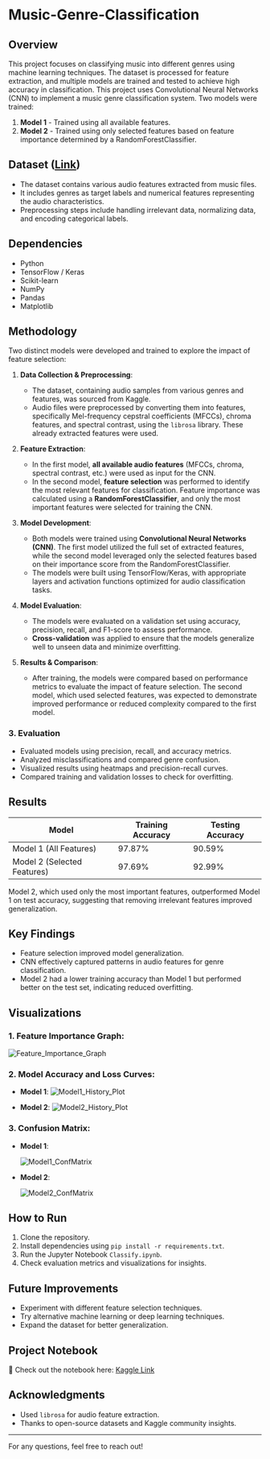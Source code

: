 # Music-Genre-Classification

## Overview
This project focuses on classifying music into different genres using machine learning techniques. The dataset is processed for feature extraction, and multiple models are trained and tested to achieve high accuracy in classification. This project uses Convolutional Neural Networks (CNN) to implement a music genre classification system. Two models were trained:

1. **Model 1** - Trained using all available features.
2. **Model 2** - Trained using only selected features based on feature importance determined by a RandomForestClassifier.

## Dataset ([Link](https://www.kaggle.com/datasets/andradaolteanu/gtzan-dataset-music-genre-classification)) 
- The dataset contains various audio features extracted from music files.
- It includes genres as target labels and numerical features representing the audio characteristics.
- Preprocessing steps include handling irrelevant data, normalizing data, and encoding categorical labels.

## Dependencies
- Python
- TensorFlow / Keras
- Scikit-learn
- NumPy
- Pandas
- Matplotlib

## Methodology
Two distinct models were developed and trained to explore the impact of feature selection:

1. **Data Collection & Preprocessing**:
   - The dataset, containing audio samples from various genres and features, was sourced from Kaggle.
   - Audio files were preprocessed by converting them into features, specifically Mel-frequency cepstral coefficients (MFCCs), chroma features, and spectral contrast, using the `librosa` library. These already extracted features were used.

2. **Feature Extraction**:
   - In the first model, **all available audio features** (MFCCs, chroma, spectral contrast, etc.) were used as input for the CNN.
   - In the second model, **feature selection** was performed to identify the most relevant features for classification. Feature importance was calculated using a **RandomForestClassifier**, and only the most important features were selected for training the CNN.

3. **Model Development**:
   - Both models were trained using **Convolutional Neural Networks (CNN)**. The first model utilized the full set of extracted features, while the second model leveraged only the selected features based on their importance score from the RandomForestClassifier.
   - The models were built using TensorFlow/Keras, with appropriate layers and activation functions optimized for audio classification tasks.

4. **Model Evaluation**:
   - The models were evaluated on a validation set using accuracy, precision, recall, and F1-score to assess performance.
   - **Cross-validation** was applied to ensure that the models generalize well to unseen data and minimize overfitting.

5. **Results & Comparison**:
   - After training, the models were compared based on performance metrics to evaluate the impact of feature selection. The second model, which used selected features, was expected to demonstrate improved performance or reduced complexity compared to the first model.


### 3. Evaluation
- Evaluated models using precision, recall, and accuracy metrics.
- Analyzed misclassifications and compared genre confusion.
- Visualized results using heatmaps and precision-recall curves.
- Compared training and validation losses to check for overfitting.

## Results
| Model | Training Accuracy | Testing Accuracy |
|-------|------------------|------------------|
| Model 1 (All Features) | 97.87% | 90.59% |
| Model 2 (Selected Features) | 97.69% | 92.99% |

Model 2, which used only the most important features, outperformed Model 1 on test accuracy, suggesting that removing irrelevant features improved generalization.

## Key Findings
- Feature selection improved model generalization.
- CNN effectively captured patterns in audio features for genre classification.
- Model 2 had a lower training accuracy than Model 1 but performed better on the test set, indicating reduced overfitting.

## Visualizations

### 1. **Feature Importance Graph**:

   ![Feature_Importance_Graph](https://github.com/user-attachments/assets/75d49514-2450-49be-9dcb-b1f037edc818)

### 2. **Model Accuracy and Loss Curves**:

   - **Model 1**:
     ![Model1_History_Plot](https://github.com/user-attachments/assets/5674166b-f279-4621-abd9-0f9b39c49f1e)
     
   - **Model 2**:
     ![Model2_History_Plot](https://github.com/user-attachments/assets/14e5c699-6279-4c6d-9fb1-51737012a6a3)

### 3. **Confusion Matrix**:

   - **Model 1**:

     ![Model1_ConfMatrix](https://github.com/user-attachments/assets/fe0e1797-4ccb-4543-b9e6-b99ee52fffbc)

   - **Model 2**:

     ![Model2_ConfMatrix](https://github.com/user-attachments/assets/10bc71dd-66ad-4a37-a89c-09a1e341485c)


## How to Run
1. Clone the repository.
2. Install dependencies using `pip install -r requirements.txt`.
3. Run the Jupyter Notebook `Classify.ipynb`.
4. Check evaluation metrics and visualizations for insights.

## Future Improvements
- Experiment with different feature selection techniques.
- Try alternative machine learning or deep learning techniques.
- Expand the dataset for better generalization.

## Project Notebook

🔗 Check out the notebook here: [Kaggle Link](https://www.kaggle.com/code/manasibhosale/music-genre-classification)

## Acknowledgments
- Used `librosa` for audio feature extraction.
- Thanks to open-source datasets and Kaggle community insights.

---
For any questions, feel free to reach out!



